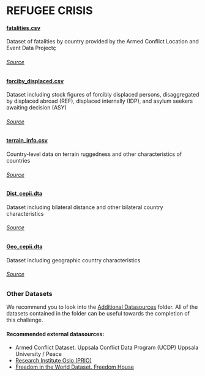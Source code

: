 # REFUGEE CRISIS


#### [fatalities.csv](fatalities.csv)

Dataset of fatalities by country provided by the Armed Conflict Location and Event Data Projectç

###### [Source](https://acleddata.com/#/dashboard)

#### [forciby_displaced.csv](forciby_displaced.csv)

Dataset including stock figures of forcibly displaced persons, disaggregated by displaced abroad (REF), displaced internally (IDP), and asylum seekers awaiting decision (ASY)

###### [Source](https://www.unhcr.org/refugee-statistics/)

#### [terrain_info.csv](terrain_info.csv)

Country-level data on terrain ruggedness and other characteristics of countries

###### [Source](https://diegopuga.org/data/rugged/)

#### [Dist_cepii.dta](Dist_cepii.dta)

Dataset including bilateral distance and other bilateral country characteristics

###### [Source](http://www.cepii.fr/)

#### [Geo_cepii.dta](Geo_cepii.dta)

Dataset including geographic country characteristics

###### [Source](http://www.cepii.fr/)

### Other Datasets

We recommend you to look into the [Additional Datasources](../Additional%20Datasources) folder. All of the datasets contained in the folder can be useful towards the completion of this challenge.

#### Recommended external datasources:

 - Armed Conflict Dataset. Uppsala Conflict Data Program (UCDP) Uppsala University / Peace
 - [Research Institute Oslo (PRIO)](https://www.prio.org/Data/Armed-Conflict/UCDP-PRIO/)
 - [Freedom in the World Dataset. Freedom House](https://freedomhouse.org)
